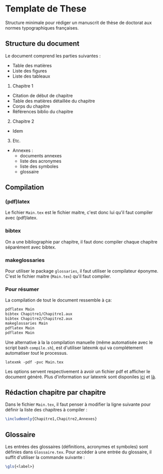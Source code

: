 # Template de These
Structure minimale pour rédiger un manuscrit de thèse de doctorat aux normes typographiques françaises.

## Structure du document
Le document comprend les parties suivantes :

* Table des matières
* Liste des figures
* Liste des tableaux

1. Chapitre 1
  * Citation de début de chapitre
  * Table des matières détaillée du chapitre
  * Corps du chapitre
  * Références biblio du chapitre
2. Chapitre 2
  * Idem
3. Etc.

* Annexes :
  * documents annexes
  * liste des acronymes
  * liste des symboles
  * glossaire

## Compilation
### (pdf)latex
Le fichier ``Main.tex`` est le fichier maitre, c'est donc lui qu'il faut compiler avec (pdf)latex. 

### bibtex
On a une bibliographie par chapitre, il faut donc compiler chaque chapitre séparément avec bibtex.

### makeglossaries
Pour utiliser le package ``glossaries``, il faut utiliser le compilateur éponyme. C'est le fichier maitre (``Main.tex``) qu'il faut compiler.

### Pour résumer
La compilation de tout le document ressemble à ça:
```bash
pdflatex Main
bibtex Chapitre1/Chapitre1.aux
bibtex Chapitre2/Chapitre2.aux
makeglossaries Main
pdflatex Main
pdflatex Main
````
Une alternative à la la compilation manuelle (même automatisée avec le script bash `compile.sh`), est d'utiliser latexmk qui va complétement automatiser *tout* le processus.

````
latexmk -pdf -pvc Main.tex
````
Les options servent respectivement à avoir un fichier pdf et afficher le document généré. Plus d'information sur latexmk sont disponiles [ici](https://man.cx/latexmk) et [là](http://mg.readthedocs.io/latexmk.html).

## Rédaction chapitre par chapitre
Dans le fichier ``Main.tex``, il faut penser à modifier la ligne suivante pour définir la liste des chapitres à compiler :
````latex
\includeonly{Chapitre1,Chapitre2,Annexes}
````

## Glossaire
Les entrées des glossaires (définitions, acronymes et symboles) sont définies dans ``Glossaire.tex``. Pour accéder à une entrée du glossaire, il suffit d'utiliser la commande suivante :
````latex
\gls{<label>}
````
